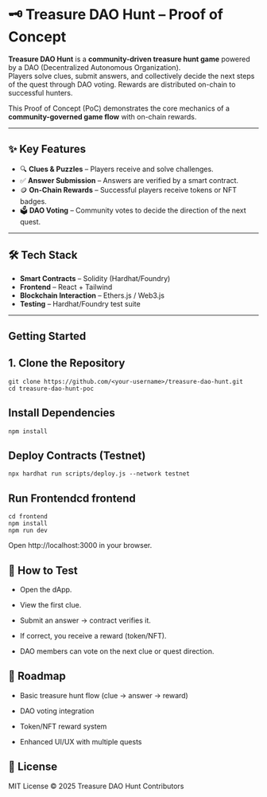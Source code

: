 # 🗝️ Treasure DAO Hunt – Proof of Concept

**Treasure DAO Hunt** is a **community-driven treasure hunt game** powered by a DAO (Decentralized Autonomous Organization).  
Players solve clues, submit answers, and collectively decide the next steps of the quest through DAO voting. Rewards are distributed on-chain to successful hunters.

This Proof of Concept (PoC) demonstrates the core mechanics of a **community-governed game flow** with on-chain rewards.

---

## ✨ Key Features
- 🔍 **Clues & Puzzles** – Players receive and solve challenges.
- ✅ **Answer Submission** – Answers are verified by a smart contract.
- 🪙 **On-Chain Rewards** – Successful players receive tokens or NFT badges.
- 🗳️ **DAO Voting** – Community votes to decide the direction of the next quest.

---

## 🛠 Tech Stack
- **Smart Contracts** – Solidity (Hardhat/Foundry)
- **Frontend** – React + Tailwind
- **Blockchain Interaction** – Ethers.js / Web3.js
- **Testing** – Hardhat/Foundry test suite

---

##  Getting Started

## 1. Clone the Repository
```
git clone https://github.com/<your-username>/treasure-dao-hunt.git
cd treasure-dao-hunt-poc
```
## Install Dependencies
```
npm install
```
## Deploy Contracts (Testnet)
```
npx hardhat run scripts/deploy.js --network testnet
```
## Run Frontendcd frontend
```
cd frontend
npm install
npm run dev

```
Open http://localhost:3000 in your browser.

## 🧪 How to Test

- Open the dApp.

- View the first clue.

- Submit an answer → contract verifies it.

- If correct, you receive a reward (token/NFT).

- DAO members can vote on the next clue or quest direction.

## 📌 Roadmap

 - Basic treasure hunt flow (clue → answer → reward)

 - DAO voting integration

 - Token/NFT reward system

 - Enhanced UI/UX with multiple quests

 ## 📜 License

MIT License © 2025 Treasure DAO Hunt Contributors
